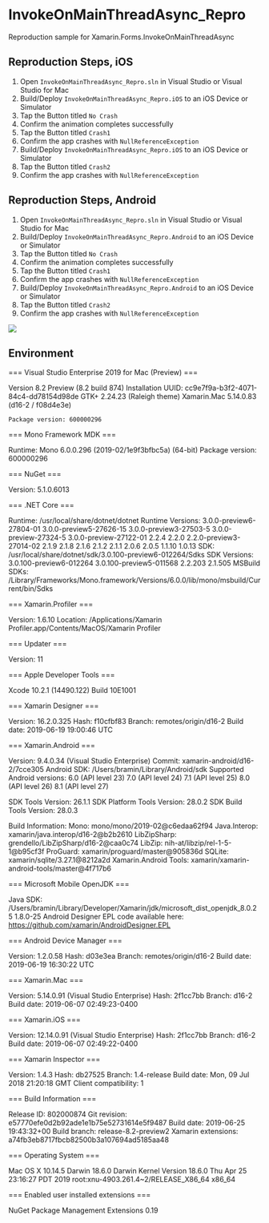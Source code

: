 # InvokeOnMainThreadAsync_Repro
Reproduction sample for Xamarin.Forms.InvokeOnMainThreadAsync

## Reproduction Steps, iOS

1. Open `InvokeOnMainThreadAsync_Repro.sln` in Visual Studio or Visual Studio for Mac
2. Build/Deploy `InvokeOnMainThreadAsync_Repro.iOS` to an iOS Device or Simulator
3. Tap the Button titled `No Crash`
4. Confirm the animation completes successfully
5. Tap the Button titled `Crash1`
6. Confirm the app crashes with `NullReferenceException`
7. Build/Deploy `InvokeOnMainThreadAsync_Repro.iOS` to an iOS Device or Simulator
8. Tap the Button titled `Crash2`
9. Confirm the app crashes with `NullReferenceException`

## Reproduction Steps, Android

1. Open `InvokeOnMainThreadAsync_Repro.sln` in Visual Studio or Visual Studio for Mac
2. Build/Deploy `InvokeOnMainThreadAsync_Repro.Android` to an iOS Device or Simulator
3. Tap the Button titled `No Crash`
4. Confirm the animation completes successfully
5. Tap the Button titled `Crash1`
6. Confirm the app crashes with `NullReferenceException`
7. Build/Deploy `InvokeOnMainThreadAsync_Repro.Android` to an iOS Device or Simulator
8. Tap the Button titled `Crash2`
9. Confirm the app crashes with `NullReferenceException`


![](https://user-images.githubusercontent.com/13558917/60371567-7488ea80-99ae-11e9-8228-a1d8dcee6bc9.gif)

## Environment

=== Visual Studio Enterprise 2019 for Mac (Preview) ===

Version 8.2 Preview (8.2 build 874)
Installation UUID: cc9e7f9a-b3f2-4071-84c4-dd78154d98de
	GTK+ 2.24.23 (Raleigh theme)
	Xamarin.Mac 5.14.0.83 (d16-2 / f08d4e3e)

	Package version: 600000296

=== Mono Framework MDK ===

Runtime:
	Mono 6.0.0.296 (2019-02/1e9f3bfbc5a) (64-bit)
	Package version: 600000296

=== NuGet ===

Version: 5.1.0.6013

=== .NET Core ===

Runtime: /usr/local/share/dotnet/dotnet
Runtime Versions:
	3.0.0-preview6-27804-01
	3.0.0-preview5-27626-15
	3.0.0-preview3-27503-5
	3.0.0-preview-27324-5
	3.0.0-preview-27122-01
	2.2.4
	2.2.0
	2.2.0-preview3-27014-02
	2.1.9
	2.1.8
	2.1.6
	2.1.2
	2.1.1
	2.0.6
	2.0.5
	1.1.10
	1.0.13
SDK: /usr/local/share/dotnet/sdk/3.0.100-preview6-012264/Sdks
SDK Versions:
	3.0.100-preview6-012264
	3.0.100-preview5-011568
	2.2.203
	2.1.505
MSBuild SDKs: /Library/Frameworks/Mono.framework/Versions/6.0.0/lib/mono/msbuild/Current/bin/Sdks

=== Xamarin.Profiler ===

Version: 1.6.10
Location: /Applications/Xamarin Profiler.app/Contents/MacOS/Xamarin Profiler

=== Updater ===

Version: 11

=== Apple Developer Tools ===

Xcode 10.2.1 (14490.122)
Build 10E1001

=== Xamarin Designer ===

Version: 16.2.0.325
Hash: f10cfbf83
Branch: remotes/origin/d16-2
Build date: 2019-06-19 19:00:46 UTC

=== Xamarin.Android ===

Version: 9.4.0.34 (Visual Studio Enterprise)
Commit: xamarin-android/d16-2/7cce305
Android SDK: /Users/bramin/Library/Android/sdk
	Supported Android versions:
		6.0 (API level 23)
		7.0 (API level 24)
		7.1 (API level 25)
		8.0 (API level 26)
		8.1 (API level 27)

SDK Tools Version: 26.1.1
SDK Platform Tools Version: 28.0.2
SDK Build Tools Version: 28.0.3

Build Information: 
Mono: mono/mono/2019-02@c6edaa62f94
Java.Interop: xamarin/java.interop/d16-2@b2b2610
LibZipSharp: grendello/LibZipSharp/d16-2@caa0c74
LibZip: nih-at/libzip/rel-1-5-1@b95cf3f
ProGuard: xamarin/proguard/master@905836d
SQLite: xamarin/sqlite/3.27.1@8212a2d
Xamarin.Android Tools: xamarin/xamarin-android-tools/master@4f717b6

=== Microsoft Mobile OpenJDK ===

Java SDK: /Users/bramin/Library/Developer/Xamarin/jdk/microsoft_dist_openjdk_8.0.25
1.8.0-25
Android Designer EPL code available here:
https://github.com/xamarin/AndroidDesigner.EPL

=== Android Device Manager ===

Version: 1.2.0.58
Hash: d03e3ea
Branch: remotes/origin/d16-2
Build date: 2019-06-19 16:30:22 UTC

=== Xamarin.Mac ===

Version: 5.14.0.91 (Visual Studio Enterprise)
Hash: 2f1cc7bb
Branch: d16-2
Build date: 2019-06-07 02:49:23-0400

=== Xamarin.iOS ===

Version: 12.14.0.91 (Visual Studio Enterprise)
Hash: 2f1cc7bb
Branch: d16-2
Build date: 2019-06-07 02:49:22-0400

=== Xamarin Inspector ===

Version: 1.4.3
Hash: db27525
Branch: 1.4-release
Build date: Mon, 09 Jul 2018 21:20:18 GMT
Client compatibility: 1

=== Build Information ===

Release ID: 802000874
Git revision: e57770efe0d2b92ade1e1b75e52731614e5f9487
Build date: 2019-06-25 19:43:32+00
Build branch: release-8.2-preview2
Xamarin extensions: a74fb3eb8717fbcb82500b3a107694ad5185aa48

=== Operating System ===

Mac OS X 10.14.5
Darwin 18.6.0 Darwin Kernel Version 18.6.0
    Thu Apr 25 23:16:27 PDT 2019
    root:xnu-4903.261.4~2/RELEASE_X86_64 x86_64

=== Enabled user installed extensions ===

NuGet Package Management Extensions 0.19

